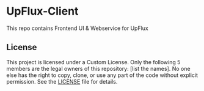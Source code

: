 # UpFlux-Client
This repo contains Frontend UI &amp; Webservice for UpFlux

## License
This project is licensed under a Custom License. Only the following 5 members are the legal owners of this repository: [list the names]. No one else has the right to copy, clone, or use any part of the code without explicit permission. See the [LICENSE](License.md) file for details.
